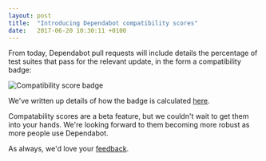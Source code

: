 ```yaml
---
layout: post
title:  "Introducing Dependabot compatibility scores"
date:   2017-06-20 10:30:11 +0100
---
```


From today, Dependabot pull requests will include details the percentage of test
suites that pass for the relevant update, in the form a compatibility badge:

<p class="image-medium">
  <img src="https://api.dependabot.com/badges/ci_status?dependency-name=pg&amp;package-manager=bundler&amp;previous-version=0.20.0&amp;new-version=0.21.0" alt="Compatibility score badge">
</p>

We've written up details of how the badge is calculated [here][compatibility_score_webpage].

Compatability scores are a beta feature, but we couldn't wait to get them into
your hands. We're looking forward to them becoming more robust as more people
use Dependabot.

As always, we'd love your [feedback][feedback].

[vision_blog_post]: ../a-bigger-vision-for-dependency-management
[compatibility_score_webpage]: https://dependabot.com/compatibility-score.html
[feedback]: https://github.com/dependabot/feedback/issues
